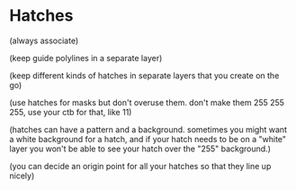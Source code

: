 # Hatches

(always associate)

(keep guide polylines in a separate layer)

(keep different kinds of hatches in separate layers that you create on the go)

(use hatches for masks but don't overuse them. don't make them 255 255 255, use your ctb for that, like 11)

(hatches can have a pattern and a background. sometimes you might want a white background for a hatch, and if your hatch needs to be on a "white" layer you won't be able to see your hatch over the "255" background.)

(you can decide an origin point for all your hatches so that they line up nicely)